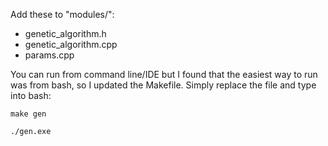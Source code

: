 Add these to "modules/":

- genetic_algorithm.h
- genetic_algorithm.cpp
- params.cpp

You can run from command line/IDE but I found that the easiest way to run was from bash, so I updated the Makefile. Simply replace the file and type into bash:

`make gen`

`./gen.exe`
